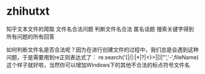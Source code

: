 # zhihutxt
知乎文本文件的爬取 文件名合法问题 判断文件名合法 匿名话题 搜索关键字得到所有问题的所有回答

如何判断文件名是否合法呢？因为在进行创建文件的过程中，我们总是会遇到这种问题，于是需要用到re正则表达式了：
re.search('[|\/|:|*|?|<}>|\|]|"','-',fileName)
这个样子就好啦，当然你可以增加Windows下的其他不合法的标点符号文件名
